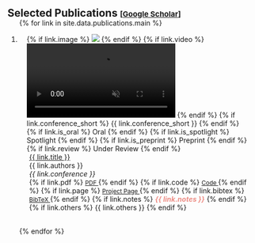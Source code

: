 <h1 id="Selected publications"></h1>

<h2 style="margin: 30px 0px -15px;">Selected Publications <temp style="font-size:15px;">[</temp><a href="https://scholar.google.com/citations?hl=en&user=GzBuFCAAAAAJ&view_op=list_works&sortby=pubdate" target="_blank" style="font-size:15px;">Google Scholar</a><temp style="font-size:15px;">]</temp></h2>


<div class="publications">
<ol class="bibliography">

{% for link in site.data.publications.main %}

<li>
  <div class="pub-row">
    <div class="col-sm-3 abbr" style="position: relative;padding-right: 15px;padding-left: 15px;">
      {% if link.image %} 
      <img src="{{ link.image }}" class="teaser teaser-img img-fluid z-depth-1">
      {% endif %}
      {% if link.video %} 
      <video id="teaser" autoplay="" muted="" loop="" playsinline="" class="teaser z-depth-1" >
        <source src="{{ link.video }}" type="video/mp4">
      </video>
      {% endif %}
      {% if link.conference_short %} 
      <abbr class="badge">{{ link.conference_short }}</abbr>
      {% endif %}
      {% if link.is_oral %} 
      <abbr class="badge oral-badge">Oral</abbr>
      {% endif %}
      {% if link.is_spotlight %} 
      <abbr class="badge oral-badge">Spotlight</abbr>
      {% endif %}
      {% if link.is_preprint %} 
      <abbr class="badge preprint-badge">Preprint</abbr>
      {% endif %}
      {% if link.review %} 
      <abbr class="badge preprint-badge">Under Review</abbr>
      {% endif %}
    </div>
    <div class="col-sm-9" style="position: relative;padding-right: 15px;padding-left: 20px;">
        <div class="title"><a href="{{ link.pdf }}">{{ link.title }}</a></div>
        <div class="author">{{ link.authors }}</div>
        <div class="periodical"><em>{{ link.conference }}</em>
        </div>
      <div class="links">
        {% if link.pdf %} 
        <a href="{{ link.pdf }}" class="btn btn-pdf btn-sm z-depth-0" role="button" target="_blank" style="font-size:12px;">
          <i class="fa-solid fa-file-pdf"></i> PDF
        </a>
        {% endif %}
        {% if link.code %} 
        <a href="{{ link.code }}" class="btn btn-code btn-sm z-depth-0" role="button" target="_blank" style="font-size:12px;">
          <i class="fa-brands fa-github"></i> Code
        </a>
        {% endif %}
        {% if link.page %} 
        <a href="{{ link.page }}" class="btn btn-ppage btn-sm z-depth-0" role="button" target="_blank" style="font-size:12px;">
          <i class="fas fa-mouse"></i> Project Page
        </a>
        {% endif %}
        {% if link.bibtex %} 
        <a href="{{ link.bibtex }}" class="btn btn-bibtex btn-sm z-depth-0" role="button" target="_blank" style="font-size:12px;">
          <i class="fas fa-book"></i> BibTeX
        </a>
        {% endif %}
        {% if link.notes %} 
        <strong> <i style="color:#ed8f87">{{ link.notes }}</i></strong>
        {% endif %}
        {% if link.others %} 
        {{ link.others }}
        {% endif %}
      </div>
    </div>
  </div>
</li>

<br>

{% endfor %}
</ol>
</div>


